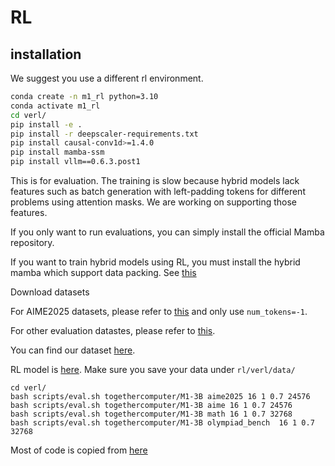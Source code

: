 # RL

## installation

We suggest you use a different rl environment.

```bash
conda create -n m1_rl python=3.10
conda activate m1_rl
cd verl/
pip install -e .
pip install -r deepscaler-requirements.txt
pip install causal-conv1d>=1.4.0
pip install mamba-ssm
pip install vllm==0.6.3.post1
```

This is for evaluation. The training is slow because hybrid models lack features such as batch generation with left-padding tokens for different problems using attention masks. We are working on supporting those features.

If you only want to run evaluations, you can simply install the official Mamba repository.

If you want to train hybrid models using RL, you must install the hybrid mamba which support data packing. See [this](../HYBRID_PACK.md)

Download datasets

For AIME2025 datasets, please refer to [this](https://github.com/cmu-l3/l1/blob/294b0b19bdd8aa1938ea4c5d7b1a408afbcf9408/scripts/data/generate_aime.py) and only use `num_tokens=-1`.

For other evaluation datastes, please refer to [this](https://github.com/agentica-project/rllm/blob/7d4f1e23729cd6d16eee8457dfbf2f8bc5acdf03/scripts/data/deepscaler_dataset.py).

You can find our dataset [here](https://drive.google.com/drive/folders/1OgkktGEnMb_KIU_BH_7a4A3zYW42GmIW?usp=sharing).

RL model is [here](https://huggingface.co/togethercomputer/M1-3B). Make sure you save your data under `rl/verl/data/`

```
cd verl/
bash scripts/eval.sh togethercomputer/M1-3B aime2025 16 1 0.7 24576
bash scripts/eval.sh togethercomputer/M1-3B aime 16 1 0.7 24576
bash scripts/eval.sh togethercomputer/M1-3B math 16 1 0.7 32768
bash scripts/eval.sh togethercomputer/M1-3B olympiad_bench  16 1 0.7 32768
```

Most of code is copied from [here](https://github.com/volcengine/verl)

